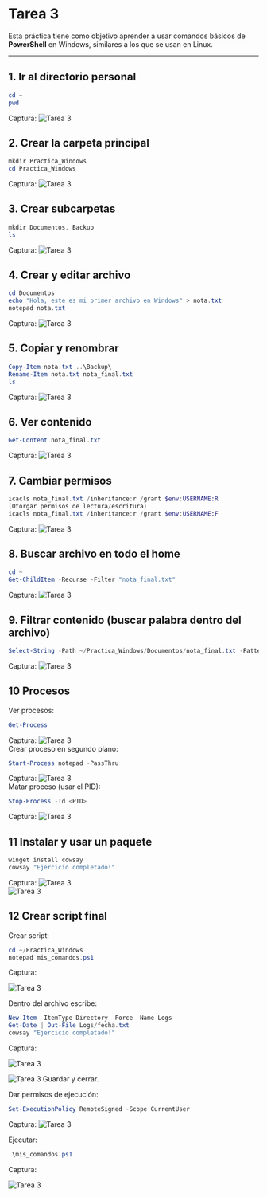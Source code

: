 # Tarea 3

Esta práctica tiene como objetivo aprender a usar comandos básicos de **PowerShell** en Windows, similares a los que se usan en Linux.

---

## 1. Ir al directorio personal

```powershell
cd ~
pwd
```
Captura:
![Tarea 3](1.1.jpg)  
## 2. Crear la carpeta principal
```powershell
mkdir Practica_Windows
cd Practica_Windows
```
Captura:
![Tarea 3](1.2.jpg)  
## 3. Crear subcarpetas
```powershell
mkdir Documentos, Backup
ls
```
Captura:
![Tarea 3](3.jpg)  
## 4. Crear y editar archivo
```powershell
cd Documentos
echo "Hola, este es mi primer archivo en Windows" > nota.txt
notepad nota.txt
```
Captura:
![Tarea 3](4.jpg)  
## 5. Copiar y renombrar
```powershell
Copy-Item nota.txt ..\Backup\
Rename-Item nota.txt nota_final.txt
ls
```
Captura:
![Tarea 3](5.jpg)  
## 6. Ver contenido
```powershell
Get-Content nota_final.txt
```
Captura:
![Tarea 3](6.jpg)  
## 7. Cambiar permisos
```powershell
icacls nota_final.txt /inheritance:r /grant $env:USERNAME:R
(Otorgar permisos de lectura/escritura)
icacls nota_final.txt /inheritance:r /grant $env:USERNAME:F
```
Captura:
![Tarea 3](7.jpg)  
## 8. Buscar archivo en todo el home
```powershell
cd ~
Get-ChildItem -Recurse -Filter "nota_final.txt"
```
Captura:
![Tarea 3](8.jpg)  
## 9. Filtrar contenido (buscar palabra dentro del archivo)
```powershell
Select-String -Path ~/Practica_Windows/Documentos/nota_final.txt -Pattern "Windows"
```
Captura:
![Tarea 3](9.jpg)  
## 10 Procesos
Ver procesos:
```powershell
Get-Process
```
Captura:
![Tarea 3](10.1.jpg)  
Crear proceso en segundo plano:
```powershell
Start-Process notepad -PassThru
```
Captura:
![Tarea 3](10.2.jpg)  
Matar proceso (usar el PID):
```powershell
Stop-Process -Id <PID>
```
Captura:
![Tarea 3](10.3.jpg)  
## 11 Instalar y usar un paquete
```powershell
winget install cowsay
cowsay "Ejercicio completado!"
```
Captura:
![Tarea 3](11.1.jpg)  
![Tarea 3](11.2.jpg) 
## 12 Crear script final
Crear script:

```powershell
cd ~/Practica_Windows
notepad mis_comandos.ps1
```
Captura:

![Tarea 3](12.1.jpg)  

Dentro del archivo escribe:

```powershell
New-Item -ItemType Directory -Force -Name Logs
Get-Date | Out-File Logs/fecha.txt
cowsay "Ejercicio completado!"
```
Captura:

![Tarea 3](12.2.jpg)  

![Tarea 3](12.3.jpg) 
Guardar y cerrar.

Dar permisos de ejecución:

```powershell
Set-ExecutionPolicy RemoteSigned -Scope CurrentUser
```
Captura:
![Tarea 3](12.4.jpg)  

Ejecutar:
```powershell
.\mis_comandos.ps1
```
Captura:

![Tarea 3](12.5.jpg)  
